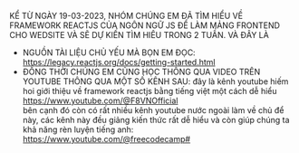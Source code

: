 KỂ TỪ NGÀY 19-03-2023, NHÓM CHÚNG EM ĐÃ TÌM HIỂU VỀ FRAMEWORK REACTJS CỦA NGÔN NGỮ JS ĐỂ LÀM MẢNG FRONTEND CHO WEDSITE VÀ SẼ DỰ KIẾN TÌM HIÊU TRONG 2 TUẦN. VÀ ĐÂY LÀ  
+   NGUỒN TÀI LIỆU CHỦ YẾU MÀ BỌN EM ĐỌC: https://legacy.reactjs.org/docs/getting-started.html
+   ĐỒNG THỜI CHÚNG EM CŨNG HỌC THÔNG QUA VIDEO TRÊN YOUTUBE THÔNG QUA MỘT SỐ KÊNH SAU: 
        đây là kênh youtube hiếm hoi giới thiệu về framework reactjs bằng tiếng việt một cách dễ hiểu   https://www.youtube.com/@F8VNOfficial   
        bên cạnh đó còn có rất nhiều kênh youtube nước ngoài làm về chủ để này, các kênh này đều giảng kiến thức rất dễ hiểu và còn giúp chúng ta khả năng rèn luyện tiếng anh:     https://www.youtube.com/@freecodecamp#
